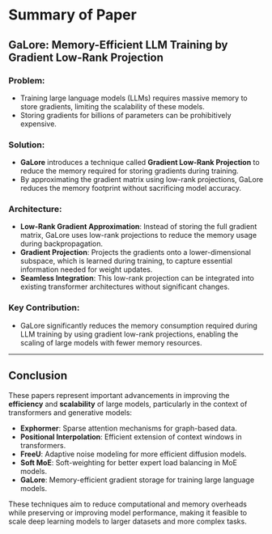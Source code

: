 # Summary of Paper

## GaLore: Memory-Efficient LLM Training by Gradient Low-Rank Projection

### Problem:
- Training large language models (LLMs) requires massive memory to store gradients, limiting the scalability of these models.
- Storing gradients for billions of parameters can be prohibitively expensive.

### Solution:
- **GaLore** introduces a technique called **Gradient Low-Rank Projection** to reduce the memory required for storing gradients during training.
- By approximating the gradient matrix using low-rank projections, GaLore reduces the memory footprint without sacrificing model accuracy.

### Architecture:
- **Low-Rank Gradient Approximation**: Instead of storing the full gradient matrix, GaLore uses low-rank projections to reduce the memory usage during backpropagation.
- **Gradient Projection**: Projects the gradients onto a lower-dimensional subspace, which is learned during training, to capture essential information needed for weight updates.
- **Seamless Integration**: This low-rank projection can be integrated into existing transformer architectures without significant changes.

### Key Contribution:
- GaLore significantly reduces the memory consumption required during LLM training by using gradient low-rank projections, enabling the scaling of large models with fewer memory resources.

---

## Conclusion

These papers represent important advancements in improving the **efficiency** and **scalability** of large models, particularly in the context of transformers and generative models:
- **Exphormer**: Sparse attention mechanisms for graph-based data.
- **Positional Interpolation**: Efficient extension of context windows in transformers.
- **FreeU**: Adaptive noise modeling for more efficient diffusion models.
- **Soft MoE**: Soft-weighting for better expert load balancing in MoE models.
- **GaLore**: Memory-efficient gradient storage for training large language models.

These techniques aim to reduce computational and memory overheads while preserving or improving model performance, making it feasible to scale deep learning models to larger datasets and more complex tasks.

